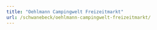 ```yaml
---
title: "Oehlmann Campingwelt Freizeitmarkt"
url: /schwanebeck/oehlmann-campingwelt-freizeitmarkt/
---
```

